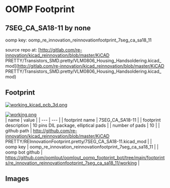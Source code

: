 # OOMP Footprint  
## 7SEG_CA_SA18-11  by none  
  
oomp key: oomp_re_innovation_reinnovationfootprint_7seg_ca_sa18_11  
  
source repo at: [http://gitlab.com/re-innovation/kicad_reinnovation/blob/master/KiCAD PRETTY/Transistors_SMD.pretty/VLM0806_Housing_Handsoldering.kicad_mod](http://gitlab.com/re-innovation/kicad_reinnovation/blob/master/KiCAD PRETTY/Transistors_SMD.pretty/VLM0806_Housing_Handsoldering.kicad_mod)  
## Footprint  
  
[![working_kicad_pcb_3d.png](working_kicad_pcb_3d_600.png)](working_kicad_pcb_3d.png)  
  
[![working.png](working_600.png)](working.png)  
| name | value | 
| --- | --- | 
| footprint name | 7SEG_CA_SA18-11 | 
| footprint description | 10 pins DIL package, elliptical pads | 
| number of pads | 10 | 
| github path | http://github.com/re-innovation/kicad_reinnovation/blob/master/KiCAD PRETTY/REInnovationFootprint.pretty/7SEG_CA_SA18-11.kicad_mod | 
| oomp key | oomp_re_innovation_reinnovationfootprint_7seg_ca_sa18_11 | 
| oomp bot github | https://github.com/oomlout/oomlout_oomp_footprint_bot/tree/main/footprints/re_innovation_reinnovationfootprint_7seg_ca_sa18_11/working | 
## Images  
